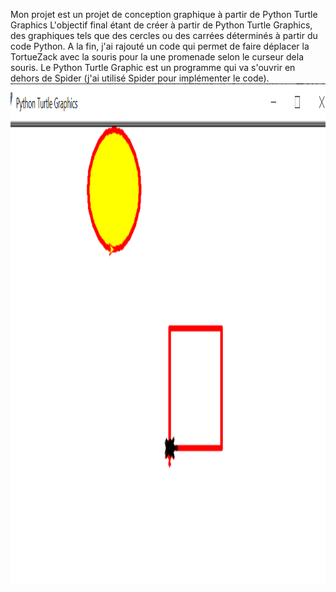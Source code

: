 Mon projet est un projet de conception graphique à partir de Python Turtle Graphics
L'objectif final étant de créer à partir de Python Turtle Graphics, des graphiques tels que des cercles ou des carrées déterminés à partir du code Python. A la fin, j'ai rajouté un code qui permet de faire déplacer la TortueZack avec la souris pour la une promenade selon le curseur dela souris.
Le Python Turtle Graphic est un programme qui va s'ouvrir en dehors de Spider (j'ai utilisé Spider pour implémenter le code).
<img src="turtle1.png" witdth="800" height="800"></img>
